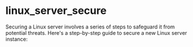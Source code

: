 # linux_server_secure
Securing a Linux server involves a series of steps to safeguard it from potential threats. Here's a step-by-step guide to secure a new Linux server instance:

